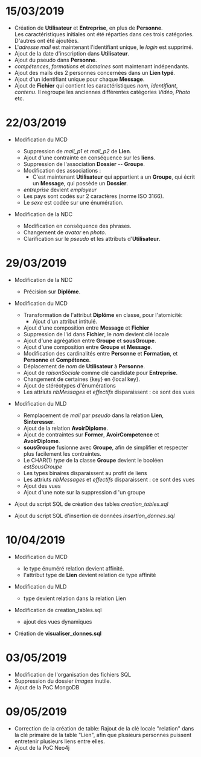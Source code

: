 # 15/03/2019

- Création de **Utilisateur** et **Entreprise**, en plus de **Personne**.  
Les caractéristiques initiales ont été réparties dans ces trois catégories. D'autres ont été ajoutées.
- L'*adresse mail* est maintenant l'identifiant unique, le *login* est supprimé.
- Ajout de la date d'inscription dans **Utilisateur**.
- Ajout du pseudo dans **Personne**.
- *compétences*, *formations* et *domaines* sont maintenant indépendants.
- Ajout des mails des 2 personnes concernées dans un **Lien typé**.
- Ajout d'un identifiant unique pour chaque **Message**.
- Ajout de **Fichier** qui contient les caractéristiques *nom*, *identifiant*, *contenu*. Il regroupe les anciennes différentes catégories *Vidéo*, *Photo* etc.

# 22/03/2019

- Modification du MCD
    - Suppression de *mail_p1* et *mail_p2* de **Lien**.
    - Ajout d'une contrainte en conséquence sur les **liens**.
    - Suppression de l'association **Dossier** -- **Groupe**.
    - Modification des associations :
        - C'est maintenant **Utilisateur** qui appartient a un **Groupe**, qui écrit un **Message**, qui possède un **Dossier**.
    - *entreprise* devient *employeur*
    - Les pays sont codés sur 2 caractères (norme ISO 3166).
    - Le *sexe* est codée sur une énumération.

- Modification de la NDC
    - Modification en conséquence des phrases.
    - Changement de *avatar* en *photo*.
    - Clarification sur le *pseudo* et les attributs d'**Utilisateur**.

# 29/03/2019
- Modification de la NDC
    - Précision sur **Diplôme**.

- Modification du MCD
    - Transformation de l'attribut **Diplôme** en classe, pour l'atomicité:
      - Ajout d'un attribut intitulé.
    - Ajout d'une composition entre **Message** et **Fichier**
    - Suppression de l'id dans **Fichier**, le *nom* devient clé locale
    - Ajout d'une agrégation entre **Groupe** et **sousGroupe**.
    - Ajout d'une composition entre **Groupe** et **Message**.
    - Modification des cardinalités entre **Personne** et **Formation**, et **Personne** et **Compétence**.
    - Déplacement de *nom* de **Utilisateur** à **Personne**.
    - Ajout de *raisonSociale* comme clé candidate pour **Entreprise**.
    - Changement de certaines {key} en {local key}.
    - Ajout de stéréotypes d'énumérations
    - Les attriuts *nbMessages* et *effectifs* disparaissent : ce sont des vues

- Modification du MLD
    - Remplacement de *mail* par *pseudo* dans la relation **Lien**, **Sinteresser**.
    - Ajout de la relation **AvoirDiplome**.
    - Ajout de contraintes sur **Former**, **AvoirCompetence** et **AvoirDiplome**.
    - **sousGroupe** fusionne avec **Groupe**, afin de simplifier et respecter plus facilement les contraintes.
    - Le CHAR(1) *type* de la classe **Groupe** devient le booléen *estSousGroupe*
    - Les types binaires disparaissent au profit de liens
    - Les attriuts *nbMessages* et *effectifs* disparaissent : ce sont des vues
    - Ajout des vues
    - Ajout d'une note sur la suppression d 'un groupe

- Ajout du script SQL de création des tables *creation_tables.sql*
- Ajout du script SQL d'insertion de données *insertion_donnes.sql*

# 10/04/2019

- Modification du MCD
    - le type énuméré relation devient affinité.
    - l'attribut type de **Lien** devient relation de type affinité

- Modification du MLD
    - type devient relation dans la relation Lien

- Modification de creation_tables.sql
    - ajout des vues dynamiques
    
- Création de **visualiser_donnes.sql**

# 03/05/2019

- Modification de l'organisation des fichiers SQL
- Suppression du dossier *images* inutile.
- Ajout de la PoC MongoDB

# 09/05/2019

- Correction de la création de table: Rajout de la clé locale "relation" dans la clé primaire de la table "Lien", afin que plusieurs personnes puissent entretenir plusieurs liens entre elles.
- Ajout de la PoC Neo4j